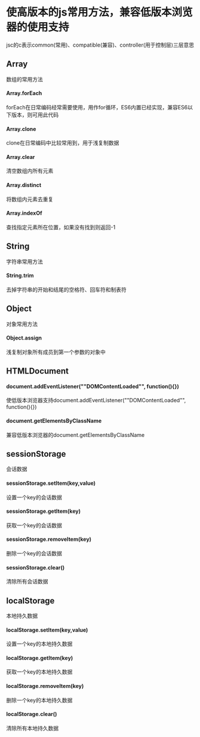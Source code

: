 # 使高版本的js常用方法，兼容低版本浏览器的使用支持
jsc的c表示common(常用)、compatible(兼容)、controller(用于控制层)三层意思

## Array
数组的常用方法

#### Array.forEach
forEach在日常编码经常需要使用，用作for循环，ES6内置已经实现，兼容ES6以下版本，则可用此代码

#### Array.clone
clone在日常编码中比较常用到，用于浅复制数据

#### Array.clear
清空数组内所有元素

#### Array.distinct
将数组内元素去重复

#### Array.indexOf
查找指定元素所在位置，如果没有找到则返回-1

## String
字符串常用方法

#### String.trim
去掉字符串的开始和结尾的空格符、回车符和制表符

## Object
对象常用方法

#### Object.assign
浅复制对象所有成员到第一个参数的对象中

## HTMLDocument

#### document.addEventListener(""DOMContentLoaded"", function(){})
使低版本浏览器支持document.addEventListener(""DOMContentLoaded"", function(){})

#### document.getElementsByClassName
兼容低版本浏览器的document.getElementsByClassName

## sessionStorage
会话数据

#### sessionStorage.setItem(key,value)
设置一个key的会话数据

#### sessionStorage.getItem(key)
获取一个key的会话数据

#### sessionStorage.removeItem(key)
删除一个key的会话数据

#### sessionStorage.clear()
清除所有会话数据

## localStorage
本地持久数据

#### localStorage.setItem(key,value)
设置一个key的本地持久数据

#### localStorage.getItem(key)
获取一个key的本地持久数据

#### localStorage.removeItem(key)
删除一个key的本地持久数据

#### localStorage.clear()
清除所有本地持久数据